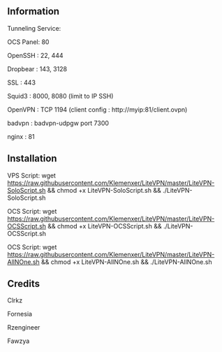 ## Information

Tunneling Service:

OCS Panel: 80

OpenSSH : 22, 444

Dropbear : 143, 3128

SSL : 443

Squid3 : 8000, 8080 (limit to IP SSH)

OpenVPN : TCP 1194 (client config : http://myip:81/client.ovpn)

badvpn : badvpn-udpgw port 7300

nginx : 81

## Installation

VPS Script: wget https://raw.githubusercontent.com/Klemenxer/LiteVPN/master/LiteVPN-SoloScript.sh && chmod +x LiteVPN-SoloScript.sh && ./LiteVPN-SoloScript.sh

OCS Script: wget https://raw.githubusercontent.com/Klemenxer/LiteVPN/master/LiteVPN-OCSScript.sh && chmod +x LiteVPN-OCSScript.sh && ./LiteVPN-OCSScript.sh

OCS Script: wget https://raw.githubusercontent.com/Klemenxer/LiteVPN/master/LiteVPN-AllNOne.sh && chmod +x LiteVPN-AllNOne.sh && ./LiteVPN-AllNOne.sh

## Credits

Clrkz

Fornesia

Rzengineer

Fawzya
